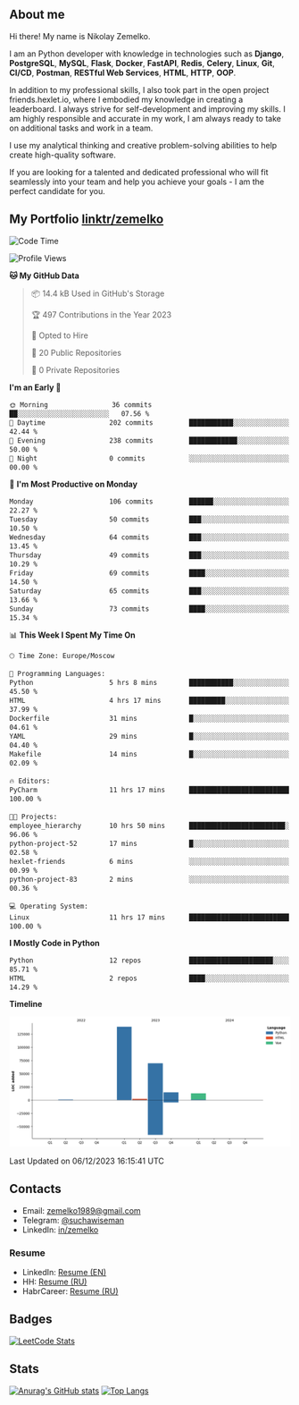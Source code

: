## About me
Hi there! My name is Nikolay Zemelko. 

I am an Python developer with knowledge in technologies such as **Django**, **PostgreSQL**, **MySQL**, **Flask**, **Docker**, **FastAPI**, **Redis**, **Celery**, **Linux**, **Git**, **CI/CD**, **Postman**, **RESTful Web Services**, **HTML**, **HTTP**, **OOP**.

In addition to my professional skills, I also took part in the open project friends.hexlet.io, where I embodied my knowledge in creating a leaderboard.
I always strive for self-development and improving my skills. I am highly responsible and accurate in my work, I am always ready to take on additional tasks and work in a team.

I use my analytical thinking and creative problem-solving abilities to help create high-quality software.

If you are looking for a talented and dedicated professional who will fit seamlessly into your team and help you achieve your goals - I am the perfect candidate for you.

## My Portfolio [linktr/zemelko](https://linktr.ee/zemelko)


<!--START_SECTION:waka-->
![Code Time](http://img.shields.io/badge/Code%20Time-28%20hrs%2059%20mins-blue)

![Profile Views](http://img.shields.io/badge/Profile%20Views-1-blue)

**🐱 My GitHub Data** 

> 📦 14.4 kB Used in GitHub's Storage 
 > 
> 🏆 497 Contributions in the Year 2023
 > 
> 💼 Opted to Hire
 > 
> 📜 20 Public Repositories 
 > 
> 🔑 0 Private Repositories 
 > 
**I'm an Early 🐤** 

```text
🌞 Morning                36 commits          ██░░░░░░░░░░░░░░░░░░░░░░░   07.56 % 
🌆 Daytime                202 commits         ███████████░░░░░░░░░░░░░░   42.44 % 
🌃 Evening                238 commits         ████████████░░░░░░░░░░░░░   50.00 % 
🌙 Night                  0 commits           ░░░░░░░░░░░░░░░░░░░░░░░░░   00.00 % 
```
📅 **I'm Most Productive on Monday** 

```text
Monday                   106 commits         ██████░░░░░░░░░░░░░░░░░░░   22.27 % 
Tuesday                  50 commits          ███░░░░░░░░░░░░░░░░░░░░░░   10.50 % 
Wednesday                64 commits          ███░░░░░░░░░░░░░░░░░░░░░░   13.45 % 
Thursday                 49 commits          ███░░░░░░░░░░░░░░░░░░░░░░   10.29 % 
Friday                   69 commits          ████░░░░░░░░░░░░░░░░░░░░░   14.50 % 
Saturday                 65 commits          ███░░░░░░░░░░░░░░░░░░░░░░   13.66 % 
Sunday                   73 commits          ████░░░░░░░░░░░░░░░░░░░░░   15.34 % 
```


📊 **This Week I Spent My Time On** 

```text
🕑︎ Time Zone: Europe/Moscow

💬 Programming Languages: 
Python                   5 hrs 8 mins        ███████████░░░░░░░░░░░░░░   45.50 % 
HTML                     4 hrs 17 mins       █████████░░░░░░░░░░░░░░░░   37.99 % 
Dockerfile               31 mins             █░░░░░░░░░░░░░░░░░░░░░░░░   04.61 % 
YAML                     29 mins             █░░░░░░░░░░░░░░░░░░░░░░░░   04.40 % 
Makefile                 14 mins             █░░░░░░░░░░░░░░░░░░░░░░░░   02.09 % 

🔥 Editors: 
PyCharm                  11 hrs 17 mins      █████████████████████████   100.00 % 

🐱‍💻 Projects: 
employee_hierarchy       10 hrs 50 mins      ████████████████████████░   96.06 % 
python-project-52        17 mins             █░░░░░░░░░░░░░░░░░░░░░░░░   02.58 % 
hexlet-friends           6 mins              ░░░░░░░░░░░░░░░░░░░░░░░░░   00.99 % 
python-project-83        2 mins              ░░░░░░░░░░░░░░░░░░░░░░░░░   00.36 % 

💻 Operating System: 
Linux                    11 hrs 17 mins      █████████████████████████   100.00 % 
```

**I Mostly Code in Python** 

```text
Python                   12 repos            █████████████████████░░░░   85.71 % 
HTML                     2 repos             ████░░░░░░░░░░░░░░░░░░░░░   14.29 % 
```



**Timeline**

![Lines of Code chart](https://raw.githubusercontent.com/zemelko/zemelko/main/assets/bar_graph.png)


 Last Updated on 06/12/2023 16:15:41 UTC
<!--END_SECTION:waka-->

## Contacts

* Email: [zemelko1989@gmail.com](mailto:zemelko1989@gmail.com)
* Telegram: [@suchawiseman](https://t.me/suchawiseman)
* LinkedIn: [in/zemelko](https://www.linkedin.com/in/zemelko)

### Resume

* LinkedIn: [Resume (EN)](https://www.linkedin.com/in/zemelko)
* HH: [Resume (RU)](https://hh.ru/resume/4a4435a9ff09e87f6c0039ed1f4e475572454c)
* HabrCareer: [Resume (RU)](https://career.habr.com/zemelko1)

## Badges

[![LeetCode Stats](https://leetcode.card.workers.dev/zemelko?font=source_code_pro&extension=null)](https://leetcode.com/zemelko/)

## Stats
[![Anurag's GitHub stats](https://github-readme-stats.vercel.app/api?username=zemelko)](https://github.com/zemelko/github-readme-stats)
[![Top Langs](https://github-readme-stats.vercel.app/api/top-langs/?username=zemelko&layout=compact&langs_count=10)](https://github.com/zemelko/github-readme-stats)
